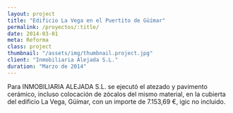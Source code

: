 ```yaml
---
layout: project
title: "Edificio La Vega en el Puertito de Güímar"
permalink: /proyectos/:title/
date: 2014-03-01
meta: Reforma
class: project
thumbnail: "/assets/img/thumbnail.project.jpg"
client: "Inmobiliaria Alejada S.L."
duration: "Marzo de 2014"
---
```


Para INMOBILIARIA ALEJADA S.L. se ejecutó el atezado y pavimento cerámico, incluso colocación de zócalos del mismo material, en la cubierta del edificio La Vega, Güímar, con un importe de 7.153,69 €, igic no incluido.
